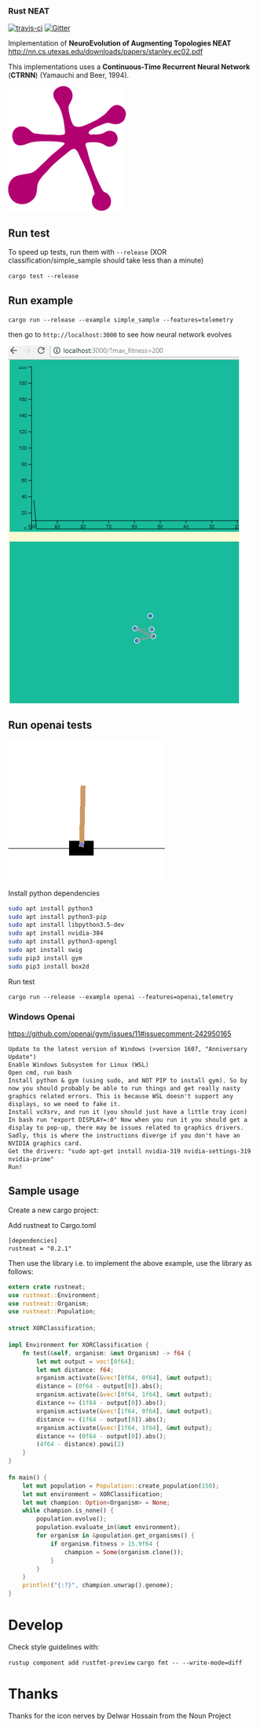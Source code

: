 ### Rust NEAT
[![travis-ci](https://img.shields.io/travis/TLmaK0/rustneat/master.svg)](https://travis-ci.org/TLmaK0/rustneat)
[![Gitter](https://img.shields.io/gitter/room/nwjs/nw.js.svg)](https://gitter.im/rustneat/rustneat)

Implementation of **NeuroEvolution of Augmenting Topologies NEAT** http://nn.cs.utexas.edu/downloads/papers/stanley.ec02.pdf

This implementations uses a **Continuous-Time Recurrent Neural Network** (**CTRNN**) (Yamauchi and Beer, 1994).

![telemetry](docs/img/rustneat.png)

## Run test

To speed up tests, run them with `--release` (XOR classification/simple_sample should take less than a minute)

`cargo test --release`
## Run example

`cargo run --release --example simple_sample --features=telemetry`

then go to `http://localhost:3000` to see how neural network evolves

![telemetry](docs/results/cart_pole_dashboard.gif)

## Run openai tests

![telemetry](docs/results/cart_pole.gif)

Install python dependencies

```bash
sudo apt install python3
sudo apt install python3-pip
sudo apt install libpython3.5-dev
sudo apt install nvidia-384
sudo apt install python3-opengl
sudo apt install swig
sudo pip3 install gym
sudo pip3 install box2d
```

Run test

```
cargo run --release --example openai --features=openai,telemetry
```
    
### Windows Openai

https://github.com/openai/gym/issues/11#issuecomment-242950165
```
Update to the latest version of Windows (>version 1607, "Anniversary Update")
Enable Windows Subsystem for Linux (WSL)
Open cmd, run bash
Install python & gym (using sudo, and NOT PIP to install gym). So by now you should probably be able to run things and get really nasty graphics related errors. This is because WSL doesn't support any displays, so we need to fake it.
Install vcXsrv, and run it (you should just have a little tray icon)
In bash run "export DISPLAY=:0" Now when you run it you should get a display to pop-up, there may be issues related to graphics drivers. Sadly, this is where the instructions diverge if you don't have an NVIDIA graphics card.
Get the drivers: "sudo apt-get install nvidia-319 nvidia-settings-319 nvidia-prime"
Run!
```

## Sample usage

Create a new cargo project:

Add rustneat to Cargo.toml
```
[dependencies]
rustneat = "0.2.1"
```

Then use the library i.e. to implement the above example, use the library as follows:

```rust
extern crate rustneat;
use rustneat::Environment;
use rustneat::Organism;
use rustneat::Population;

struct XORClassification;

impl Environment for XORClassification {
    fn test(&self, organism: &mut Organism) -> f64 {
        let mut output = vec![0f64];
        let mut distance: f64;
        organism.activate(&vec![0f64, 0f64], &mut output);
        distance = (0f64 - output[0]).abs();
        organism.activate(&vec![0f64, 1f64], &mut output);
        distance += (1f64 - output[0]).abs();
        organism.activate(&vec![1f64, 0f64], &mut output);
        distance += (1f64 - output[0]).abs();
        organism.activate(&vec![1f64, 1f64], &mut output);
        distance += (0f64 - output[0]).abs();
        (4f64 - distance).powi(2)
    }
}

fn main() {
    let mut population = Population::create_population(150);
    let mut environment = XORClassification;
    let mut champion: Option<Organism> = None;
    while champion.is_none() {
        population.evolve();
        population.evaluate_in(&mut environment);
        for organism in &population.get_organisms() {
            if organism.fitness > 15.9f64 {
                champion = Some(organism.clone());
            }
        }
    }
    println!("{:?}", champion.unwrap().genome);
}

```

# Develop
Check style guidelines with:

`rustup component add rustfmt-preview`
`cargo fmt -- --write-mode=diff`

# Thanks
Thanks for the icon nerves by Delwar Hossain from the Noun Project

